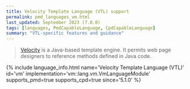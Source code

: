 ```yaml
---
title: Velocity Template Language (VTL) support
permalink: pmd_languages_vm.html
last_updated: September 2023 (7.0.0)
tags: [languages, PmdCapableLanguage, CpdCapableLanguage]
summary: "VTL-specific features and guidance"
---
```


> [Velocity](https://velocity.apache.org/engine/devel/vtl-reference.html) is a Java-based template engine.
> It permits web page designers to reference methods defined in Java code.

{% include language_info.html name='Velocity Template Language (VTL)' id='vm' implementation='vm::lang.vm.VmLanguageModule' supports_pmd=true supports_cpd=true since='5.1.0' %}
